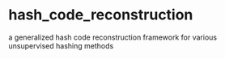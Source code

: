 # hash_code_reconstruction
a generalized hash code reconstruction framework for various unsupervised hashing methods
